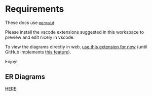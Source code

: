 # Requirements

These docs use [`mermaid`](https://mermaid-js.github.io/mermaid/#/).

Please install the vscode extensions suggested in this workspace to preview and edit nicely in vscode.

To view the diagrams directly in web, [use this extension for now](https://github.com/BackMarket/github-mermaid-extension) (until GitHub implements [this feature](https://github.community/t/feature-request-support-mermaid-markdown-graph-diagrams-in-md-files/1922/2)). 

Enjoy!

## ER Diagrams

[HERE](er.diagram.md).